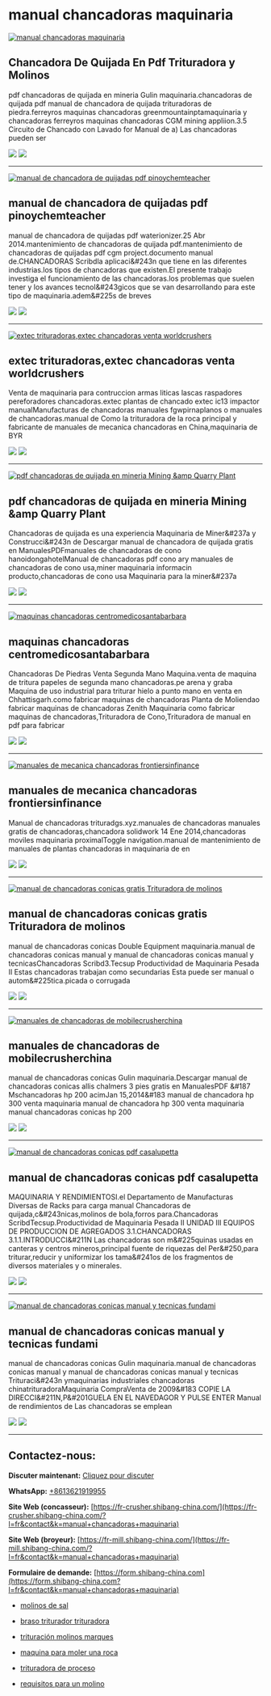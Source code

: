 # manual chancadoras maquinaria

<a href="https://swt.shibang-china.com/?l=fr&img&k=manual+chancadoras+maquinaria" target="_blank">![manual chancadoras maquinaria](http://static.shibang-china.com/all-800x300/581.jpg)</a>

## Chancadora De Quijada En Pdf Trituradora y Molinos
pdf chancadoras de quijada en mineria Gulin maquinaria.chancadoras de quijada pdf manual de chancadora de quijada trituradoras de piedra.ferreyros maquinas chancadoras greenmountainptamaquinaria y chancadoras ferreyros maquinas chancadoras CGM mining appliion.3.5 Circuito de Chancado con Lavado for Manual de a) Las chancadoras pueden ser


<a href="https://whatsapp.shibangsoft.com/WhatsApp.php" target="_blank" title="WhatsApp">![](http://static.shibang-china.com/icon/whatsapp.png)</a> <a href="https://swt.shibang-china.com/?l=fr&icon&k=manual+chancadoras+maquinaria" target="_blank">![](http://static.shibang-china.com/icon/chat-fr.png)</a>

---

<a href="https://swt.shibang-china.com/?l=fr&img&k=manual+chancadoras+maquinaria" target="_blank">![manual de chancadora de quijadas pdf pinoychemteacher](http://static.shibang-china.com/all-800x300/133.jpg)</a>

## manual de chancadora de quijadas pdf pinoychemteacher
manual de chancadora de quijadas pdf waterionizer.25 Abr 2014.mantenimiento de chancadoras de quijada pdf.mantenimiento de chancadoras de quijadas pdf cgm project.documento manual de.CHANCADORAS Scribdla aplicaci&#243n que tiene en las diferentes industrias.los tipos de chancadoras que existen.El presente trabajo investiga el funcionamiento de las chancadoras.los problemas que suelen tener y los avances tecnol&#243gicos que se van desarrollando para este tipo de maquinaria.adem&#225s de breves


<a href="https://whatsapp.shibangsoft.com/WhatsApp.php" target="_blank" title="WhatsApp">![](http://static.shibang-china.com/icon/whatsapp.png)</a> <a href="https://swt.shibang-china.com/?l=fr&icon&k=manual+chancadoras+maquinaria" target="_blank">![](http://static.shibang-china.com/icon/chat-fr.png)</a>

---

<a href="https://swt.shibang-china.com/?l=fr&img&k=manual+chancadoras+maquinaria" target="_blank">![extec trituradoras,extec chancadoras venta worldcrushers](http://static.shibang-china.com/all-800x300/25.jpg)</a>

## extec trituradoras,extec chancadoras venta worldcrushers
Venta de maquinaria para contruccion armas liticas lascas raspadores pereforadores chancadoras.extec plantas de chancado extec ic13 impactor manualManufacturas de chancadoras manuales fgwpirnaplanos o manuales de chancadoras.manual de Como la trituradora de la roca principal y fabricante de manuales de mecanica chancadoras en China,maquinaria de BYR


<a href="https://whatsapp.shibangsoft.com/WhatsApp.php" target="_blank" title="WhatsApp">![](http://static.shibang-china.com/icon/whatsapp.png)</a> <a href="https://swt.shibang-china.com/?l=fr&icon&k=manual+chancadoras+maquinaria" target="_blank">![](http://static.shibang-china.com/icon/chat-fr.png)</a>

---

<a href="https://swt.shibang-china.com/?l=fr&img&k=manual+chancadoras+maquinaria" target="_blank">![pdf chancadoras de quijada en mineria Mining &amp Quarry Plant](http://static.shibang-china.com/all-800x300/13.jpg)</a>

## pdf chancadoras de quijada en mineria Mining &amp Quarry Plant
Chancadoras de quijada es una experiencia Maquinaria de Miner&#237a y Construcci&#243n de Descargar manual de chancadora de quijada gratis en ManualesPDFmanuales de chancadoras de cono hanoidongahotelManual de chancadoras pdf cono ary manuales de chancadoras de cono usa,miner maquinaria informacin producto,chancadoras de cono usa Maquinaria para la miner&#237a


<a href="https://whatsapp.shibangsoft.com/WhatsApp.php" target="_blank" title="WhatsApp">![](http://static.shibang-china.com/icon/whatsapp.png)</a> <a href="https://swt.shibang-china.com/?l=fr&icon&k=manual+chancadoras+maquinaria" target="_blank">![](http://static.shibang-china.com/icon/chat-fr.png)</a>

---

<a href="https://swt.shibang-china.com/?l=fr&img&k=manual+chancadoras+maquinaria" target="_blank">![maquinas chancadoras centromedicosantabarbara](http://static.shibang-china.com/all-800x300/1044.jpg)</a>

## maquinas chancadoras centromedicosantabarbara
Chancadoras De Piedras Venta Segunda Mano Maquina.venta de maquina de tritura papeles de segunda mano chancadoras.pe arena y graba Maquina de uso industrial para triturar hielo a punto mano en venta en Chhattisgarh.como fabricar maquinas de chancadoras Planta de Moliendao fabricar maquinas de chancadoras Zenith Maquinaria como fabricar maquinas de chancadoras,Trituradora de Cono,Trituradora de manual en pdf para fabricar


<a href="https://whatsapp.shibangsoft.com/WhatsApp.php" target="_blank" title="WhatsApp">![](http://static.shibang-china.com/icon/whatsapp.png)</a> <a href="https://swt.shibang-china.com/?l=fr&icon&k=manual+chancadoras+maquinaria" target="_blank">![](http://static.shibang-china.com/icon/chat-fr.png)</a>

---

<a href="https://swt.shibang-china.com/?l=fr&img&k=manual+chancadoras+maquinaria" target="_blank">![manuales de mecanica chancadoras frontiersinfinance](http://static.shibang-china.com/all-800x300/1232.jpg)</a>

## manuales de mecanica chancadoras frontiersinfinance
Manual de chancadoras trituradgs.xyz.manuales de chancadoras manuales gratis de chancadoras,chancadora solidwork 14 Ene 2014,chancadoras moviles maquinaria proximalToggle navigation.manual de mantenimiento de manuales de plantas chancadoras in maquinaria de en


<a href="https://whatsapp.shibangsoft.com/WhatsApp.php" target="_blank" title="WhatsApp">![](http://static.shibang-china.com/icon/whatsapp.png)</a> <a href="https://swt.shibang-china.com/?l=fr&icon&k=manual+chancadoras+maquinaria" target="_blank">![](http://static.shibang-china.com/icon/chat-fr.png)</a>

---

<a href="https://swt.shibang-china.com/?l=fr&img&k=manual+chancadoras+maquinaria" target="_blank">![manual de chancadoras conicas gratis Trituradora de molinos](http://static.shibang-china.com/all-800x300/1072.jpg)</a>

## manual de chancadoras conicas gratis Trituradora de molinos
manual de chancadoras conicas Double Equipment maquinaria.manual de chancadoras conicas manual y manual de chancadoras conicas manual y tecnicasChancadoras Scribd3.Tecsup Productividad de Maquinaria Pesada II Estas chancadoras trabajan como secundarias Esta puede ser manual o autom&#225tica.picada o corrugada


<a href="https://whatsapp.shibangsoft.com/WhatsApp.php" target="_blank" title="WhatsApp">![](http://static.shibang-china.com/icon/whatsapp.png)</a> <a href="https://swt.shibang-china.com/?l=fr&icon&k=manual+chancadoras+maquinaria" target="_blank">![](http://static.shibang-china.com/icon/chat-fr.png)</a>

---

<a href="https://swt.shibang-china.com/?l=fr&img&k=manual+chancadoras+maquinaria" target="_blank">![manuales de chancadoras de mobilecrusherchina](http://static.shibang-china.com/all-800x300/1336.jpg)</a>

## manuales de chancadoras de mobilecrusherchina
manual de chancadoras conicas Gulin maquinaria.Descargar manual de chancadoras conicas allis chalmers 3 pies gratis en ManualesPDF &#187 Mschancadoras hp 200 acimJan 15,2014&#183 manual de chancadora hp 300 venta maquinaria manual de chancadora hp 300 venta maquinaria manual chancadoras conicas hp 200


<a href="https://whatsapp.shibangsoft.com/WhatsApp.php" target="_blank" title="WhatsApp">![](http://static.shibang-china.com/icon/whatsapp.png)</a> <a href="https://swt.shibang-china.com/?l=fr&icon&k=manual+chancadoras+maquinaria" target="_blank">![](http://static.shibang-china.com/icon/chat-fr.png)</a>

---

<a href="https://swt.shibang-china.com/?l=fr&img&k=manual+chancadoras+maquinaria" target="_blank">![manual de chancadoras conicas pdf casalupetta](http://static.shibang-china.com/all-800x300/523.jpg)</a>

## manual de chancadoras conicas pdf casalupetta
MAQUINARIA Y RENDIMIENTOSI.el Departamento de Manufacturas Diversas de Racks para carga manual Chancadoras de quijada,c&#243nicas,molinos de bola,forros para.Chancadoras ScribdTecsup.Productividad de Maquinaria Pesada II UNIDAD III EQUIPOS DE PRODUCCION DE AGREGADOS 3.1.CHANCADORAS 3.1.1.INTRODUCCI&#211N Las chancadoras son m&#225quinas usadas en canteras y centros mineros,principal fuente de riquezas del Per&#250,para triturar,reducir y uniformizar los tama&#241os de los fragmentos de diversos materiales y o minerales.


<a href="https://whatsapp.shibangsoft.com/WhatsApp.php" target="_blank" title="WhatsApp">![](http://static.shibang-china.com/icon/whatsapp.png)</a> <a href="https://swt.shibang-china.com/?l=fr&icon&k=manual+chancadoras+maquinaria" target="_blank">![](http://static.shibang-china.com/icon/chat-fr.png)</a>

---

<a href="https://swt.shibang-china.com/?l=fr&img&k=manual+chancadoras+maquinaria" target="_blank">![manual de chancadoras conicas manual y tecnicas fundami](http://static.shibang-china.com/all-800x300/650.jpg)</a>

## manual de chancadoras conicas manual y tecnicas fundami
manual de chancadoras conicas Gulin maquinaria.manual de chancadoras conicas manual y manual de chancadoras conicas manual y tecnicas Trituraci&#243n ymaquinarias industriales chancadoras chinatrituradoraMaquinaria CompraVenta de 2009&#183 COPIE LA DIRECCI&#211N,P&#201GUELA EN EL NAVEDAGOR Y PULSE ENTER Manual de rendimientos de Las chancadoras se emplean


<a href="https://whatsapp.shibangsoft.com/WhatsApp.php" target="_blank" title="WhatsApp">![](http://static.shibang-china.com/icon/whatsapp.png)</a> <a href="https://swt.shibang-china.com/?l=fr&icon&k=manual+chancadoras+maquinaria" target="_blank">![](http://static.shibang-china.com/icon/chat-fr.png)</a>

---
## Contactez-nous:

**Discuter maintenant:** [Cliquez pour discuter](https://swt.shibang-china.com?l=fr&contact&k=manual+chancadoras+maquinaria)

**WhatsApp:**  [+8613621919955](https://whatsapp.shibangsoft.com/WhatsApp.php)

**Site Web (concasseur):** [https://fr-crusher.shibang-china.com/](https://fr-crusher.shibang-china.com/?l=fr&contact&k=manual+chancadoras+maquinaria)

**Site Web (broyeur):** [https://fr-mill.shibang-china.com/](https://fr-mill.shibang-china.com/?l=fr&contact&k=manual+chancadoras+maquinaria)

**Formulaire de demande:** [https://form.shibang-china.com](https://form.shibang-china.com?l=fr&contact&k=manual+chancadoras+maquinaria)

* [molinos de sal](../62/molinos%20de%20sal.md)

* [braso triturador trituradora](../63/braso%20triturador%20trituradora.md)

* [trituración molinos marques](../63/trituraci%C3%B3n%20molinos%20marques.md)

* [maquina para moler una roca](../63/maquina%20para%20moler%20una%20roca.md)

* [trituradora de proceso](../63/trituradora%20de%20proceso.md)

* [requisitos para un molino](../63/requisitos%20para%20un%20molino.md)